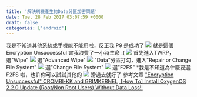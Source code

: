 ```yaml
---
title: '解決刷機產生的Data分區加密問題'
date: Tue, 28 Feb 2017 03:07:59 +0000
draft: false
categories: ['android']
---
```


我是不知道其他系統或手機能不能用啦，反正我 P9 是成功了 ![](https://i.imgur.com/wbDD7Hs.png) 就是這個 Encryption Unsuccessful 害我浪費了一小時生命 :( ![](https://i.imgur.com/cqgzetq.jpg) 首先進入TWRP，選"Wipe" ![](https://i.imgur.com/YkyVBsj.jpg) 選"Advanced Wipe" ![](https://i.imgur.com/vix1hnZ.jpg) "Data"分區打勾，進入"Repair or Change File System" ![](https://i.imgur.com/T88QQma.jpg) 選"Change File System" ![](https://i.imgur.com/J7aCo4u.jpg) 選"F2FS" \*我是不知道為什麼要選 F2FS 啦，也許你可以試試其他的 ![](https://i.imgur.com/0Jw4lNw.jpg) 滑過去就好了 參考文章 ["Encryption Unsuccessful" CROMBI-KK and GRIMKERNEL](https://forum.xda-developers.com/transformer-tf300t/help/encryption-unsuccessful-crombi-kk-t2804606) [ \[How To\] Install OxygenOS 2.2.0 Update (Root/Non Root Users) Without Data Loss!!](https://forums.oneplus.net/threads/how-to-install-oxygenos-2-2-0-update-root-non-root-users-without-data-loss.412517/page-8#post-14143361)